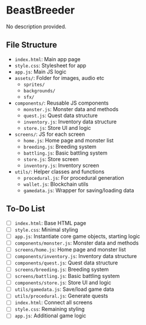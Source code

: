 # BeastBreeder

No description provided.

## File Structure

- `index.html`: Main app page
- `style.css`: Stylesheet for app
- `app.js`: Main JS logic
- `assets/`: Folder for images, audio etc
  - `sprites/`
  - `backgrounds/`
  - `sfx/`
- `components/`: Reusable JS components
  - `monster.js`: Monster data and methods
  - `quest.js`: Quest data structure
  - `inventory.js`: Inventory data structure
  - `store.js`: Store UI and logic
- `screens/`: JS for each screen
  - `home.js`: Home page and monster list
  - `breeding.js`: Breeding system
  - `battling.js`: Basic battling system
  - `store.js`: Store screen
  - `inventory.js`: Inventory screen
- `utils/`: Helper classes and functions
  - `procedural.js`: For procedural generation
  - `wallet.js`: Blockchain utils 
  - `gamedata.js`: Wrapper for saving/loading data

## To-Do List

- [ ] `index.html`: Base HTML page
- [ ] `style.css`: Minimal styling
- [ ] `app.js`: Instantiate core game objects, starting logic
- [ ] `components/monster.js`: Monster data and methods
- [ ] `screens/home.js`: Home page and monster list
- [ ] `components/inventory.js`: Inventory data structure
- [ ] `components/quest.js`: Quest data structure
- [ ] `screens/breeding.js`: Breeding system
- [ ] `screens/battling.js`: Basic battling system
- [ ] `components/store.js`: Store UI and logic
- [ ] `utils/gamedata.js`: Save/load game data
- [ ] `utils/procedural.js`: Generate quests
- [ ] `index.html`: Connect all screens
- [ ] `style.css`: Remaining styling
- [ ] `app.js`: Additional game logic
